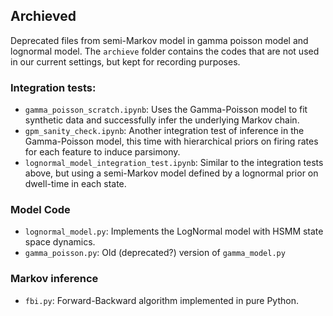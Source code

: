 ## Archieved

Deprecated files from semi-Markov model in gamma poisson model and lognormal model. The `archieve` folder contains the codes that are not used in our current settings, but kept for recording purposes. 

### Integration tests:

- `gamma_poisson_scratch.ipynb`: Uses the Gamma-Poisson model to fit synthetic data and successfully infer the underlying Markov chain.
- `gpm_sanity_check.ipynb`: Another integration test of inference in the Gamma-Poisson model, this time with hierarchical priors on firing rates for each feature to induce parsimony.
- `lognormal_model_integration_test.ipynb`: Similar to the integration tests above, but using a semi-Markov model defined by a lognormal prior on dwell-time in each state.

### Model Code

- `lognormal_model.py`: Implements the LogNormal model with HSMM state space dynamics.
- `gamma_poisson.py`: Old (deprecated?) version of `gamma_model.py`


### Markov inference
- `fbi.py`: Forward-Backward algorithm implemented in pure Python.